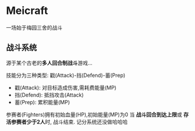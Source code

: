 # Meicraft
一场始于梅园三舍的战斗

## 战斗系统
源于某个古老的**多人回合制战斗**游戏...


技能分为三种类型: 戳(Attack)-挡(Defend)-蓄(Prep)

* 戳(Attack): 对目标造成伤害,需耗费能量(MP)
* 挡(Defend): 抵挡攻击(Attack)
* 蓄(Prep): 累积能量(MP)

参赛者(Fighters)拥有初始血量(HP),初始能量(MP)为0
当 **战斗回合到达上限**或 **存活参赛者少于2人**时, 战斗结束.
记分系统还没做哈哈哈

